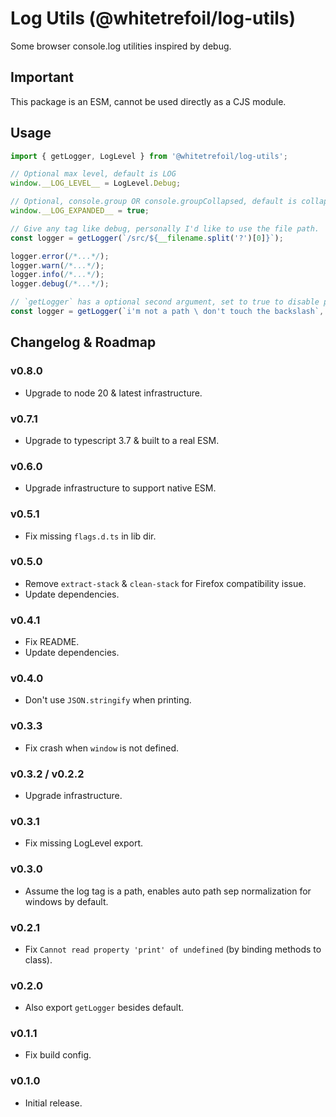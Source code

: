 Log Utils (@whitetrefoil/log-utils)
==================================================

Some browser console.log utilities inspired by debug.

Important
---------

This package is an ESM, cannot be used directly as a CJS module.

Usage
-----

```typescript
import { getLogger, LogLevel } from '@whitetrefoil/log-utils';

// Optional max level, default is LOG
window.__LOG_LEVEL__ = LogLevel.Debug;

// Optional, console.group OR console.groupCollapsed, default is collapsed
window.__LOG_EXPANDED__ = true;

// Give any tag like debug, personally I'd like to use the file path.
const logger = getLogger(`/src/${__filename.split('?')[0]}`);

logger.error(/*...*/);
logger.warn(/*...*/);
logger.info(/*...*/);
logger.debug(/*...*/);

// `getLogger` has a optional second argument, set to true to disable path sep normalization.
const logger = getLogger(`i'm not a path \ don't touch the backslash`, true);
```

Changelog & Roadmap
-------------------

### v0.8.0

* Upgrade to node 20 & latest infrastructure.

### v0.7.1

* Upgrade to typescript 3.7 & built to a real ESM.

### v0.6.0

* Upgrade infrastructure to support native ESM.

### v0.5.1

* Fix missing `flags.d.ts` in lib dir.

### v0.5.0

* Remove `extract-stack` & `clean-stack` for Firefox compatibility issue.
* Update dependencies.

### v0.4.1

* Fix README.
* Update dependencies.

### v0.4.0

* Don't use `JSON.stringify` when printing.

### v0.3.3

* Fix crash when `window` is not defined.

### v0.3.2 / v0.2.2

* Upgrade infrastructure.

### v0.3.1

* Fix missing LogLevel export.

### v0.3.0

* Assume the log tag is a path, enables auto path sep normalization for windows by default.

### v0.2.1

* Fix `Cannot read property 'print' of undefined` (by binding methods to class).

### v0.2.0

* Also export `getLogger` besides default.

### v0.1.1

* Fix build config.

### v0.1.0

* Initial release.
